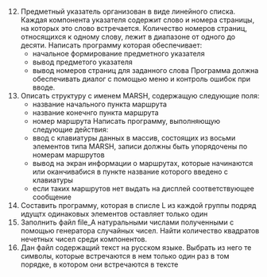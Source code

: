 12. Предметный указатель организован в виде линейного списка. Каждая компонента указателя содержит слово и номера страницы, на которых это слово встречается. Количество номеров страниц, относящихся к одному слову, лежит в диапазоне от одного до десяти. Написать программу которая обеспечивает:
    * начальное формирование предметного указателя
    * вывод предметого указателя
    * вывод номеров страниц для заданного слова
    Программа должна обеспечивать диалог с помощью меню и контроль ошибок при вводе.
13. Описать структуру с именем MARSH, содержащую следующие поля:
    * название начального пункта маршрута
    * название конечнго пункта маршрута
    * номер маршрута
    Написать программу, выполняющую следующие действия:
    * ввод с клавиатуры данных в массив, состоящих из восьми элементов типа MARSH, записи должны быть упорядочены по номерам маршрутов
    * вывод на экран информации о маршрутах, которые начинаются или оканчивабися в пункте название которого введено с клавиатуры
    * если таких маршрутов нет выдать на дисплей соответствующее сообщение
22. Составить программу, которая в списле L из каждой группы подряд идущтх одинаковых элементов оставляет только один
23. Заполнить файл file_A натуральными числами полученными с помощью генератора случайных чисел. Найти количество квадратов нечетных чисел среди компонентов.
24.  Дан файл содержащий текст на русском языке. Выбрать из него те символы, которые встречаются в нем только один раз в том порядке, в котором они встречаются в тексте